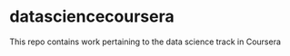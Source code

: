 datasciencecoursera
===================
This repo contains work pertaining to the data science track in Coursera